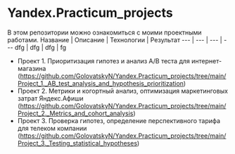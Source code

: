 # Yandex.Practicum_projects
В этом репозитории можно ознакомиться с моими проектными работами.
Название | Описание | Технологии | Результат
--- | --- | --- | ---
dfg | dfg | dfg | fg 
- Проект 1. Приоритизация гипотез и анализ A/B теста для интернет-магазина (https://github.com/GolovatskyN/Yandex.Practicum_projects/tree/main/Project_1._AB_test_analysis_and_hypothesis_prioritization)
- Проект 2. Метрики и когортный анализ, оптимизация маркетинговых затрат Яндекс.Афиши (https://github.com/GolovatskyN/Yandex.Practicum_projects/tree/main/Project_2._Metrics_and_cohort_analysis)
- Проект 3. Проверка гипотез, определение перспективного тарифа для телеком компании (https://github.com/GolovatskyN/Yandex.Practicum_projects/tree/main/Project_3._Testing_statistical_hypotheses) 
